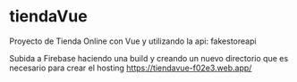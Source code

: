 # tiendaVue
Proyecto de Tienda Online con Vue y utilizando la api: fakestoreapi

Subida a Firebase haciendo una build y creando un nuevo directorio que es necesario para crear el hosting
https://tiendavue-f02e3.web.app/
